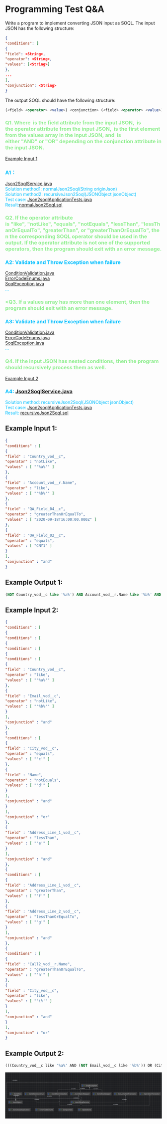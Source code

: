 # Programming Test Q&A

Write a program to implement converting JSON input as SOQL.
The input JSON has the following structure:

```json
{
"conditions": [
{
"field": <String>,
"operator": <String>,
"values": [<String>]
},
...
],
"conjunction": <String>
}
```
 The output SOQL should have the following structure:

```sql
(<field> <operator> <value>) <conjunction> (<field> <operator> <value>) <conjunction> ...
```

### <font color="lightgreen">Q1. Where <field> is the field attribute from the input JSON, <operator> is the operator attribute from the input JSON, <value> is the first element from the values array in the input JSON, and <conjunction> is either "AND" or "OR" depending on the conjunction attribute in the input JSON.</font>
[Example Input 1](#example1)

### <font color="#00bfff"> A1：
[Json2SoqlService.java](src%2Fmain%2Fjava%2Fcom%2Faaron%2Fjson2soql%2Fservices%2FJson2SoqlService.java) <br>
Solution method1: normalJson2Soql(String originJson) <br>
Solution method2: recursiveJson2Soql(JSONObject jsonObject) <br>
Test case: [Json2soqlApplicationTests.java](src%2Ftest%2Fjava%2Fcom%2Faaron%2Fjson2soql%2FJson2soqlApplicationTests.java)<br>
Result:[normalJson2Soql.sql](src%2Fmain%2Fresources%2FnormalJson2Soql.sql)<br></font>

### <font color="lightgreen">Q2. If the operator attribute is "like", "notLike", "equals", "notEquals", "lessThan", "lessThanOrEqualTo", "greaterThan", or "greaterThanOrEqualTo", then the corresponding SOQL operator should be used in the output. If the operator attribute is not one of the supported operators, then the program should exit with an error message.</font>
### <font color="#00bfff">A2: Validate and Throw Exception when failure
[ConditionValidation.java](src%2Fmain%2Fjava%2Fcom%2Faaron%2Fjson2soql%2Fvalidation%2FConditionValidation.java) <br>
[ErrorCodeEnums.java](src%2Fmain%2Fjava%2Fcom%2Faaron%2Fjson2soql%2Fenums%2FErrorCodeEnums.java)<br>
[SoqlException.java](src%2Fmain%2Fjava%2Fcom%2Faaron%2Fjson2soql%2Fexception%2FSoqlException.java)<br>
...</font>

### <font color="lightgreen"><Q3. If a values array has more than one element, then the program should exit with an error message.</font>
### <font color="#00bfff">A3: Validate and Throw Exception when failure
[ConditionValidation.java](src%2Fmain%2Fjava%2Fcom%2Faaron%2Fjson2soql%2Fvalidation%2FConditionValidation.java)<br>
[ErrorCodeEnums.java](src%2Fmain%2Fjava%2Fcom%2Faaron%2Fjson2soql%2Fenums%2FErrorCodeEnums.java)<br>
[SoqlException.java](src%2Fmain%2Fjava%2Fcom%2Faaron%2Fjson2soql%2Fexception%2FSoqlException.java)<br>
...</font>

### <font color="lightgreen">Q4. If the input JSON has nested conditions, then the program should recursively process them as well.
[Example Input 2](#example2)</font>
### <font color="#00bfff"> A4: [Json2SoqlService.java](src%2Fmain%2Fjava%2Fcom%2Faaron%2Fjson2soql%2Fservices%2FJson2SoqlService.java) 
Solution method: recursiveJson2Soql(JSONObject jsonObject)<br>
Test case: [Json2soqlApplicationTests.java](src%2Ftest%2Fjava%2Fcom%2Faaron%2Fjson2soql%2FJson2soqlApplicationTests.java)<br>
Result: [recursiveJson2Soql.sql](src%2Fmain%2Fresources%2FrecursiveJson2Soql.sql)</font>
## <a id="example1">Example Input 1:</a>
````json
{
"conditions" : [
{
"field" : "Country_vod__c",
"operator" : "notLike",
"values" : [ "'%a%'" ]
},
{
"field" : "Account_vod__r.Name",
"operator" : "like",
"values" : [ "'%b%'" ]
},
{
"field" : "QA_Field_04__c",
"operator" : "greaterThanOrEqualTo",
"values" : [ "2020-09-18T16:00:00.000Z" ]
},
{
"field" : "QA_Field_02__c",
"operator" : "equals",
"values" : [ "CNY1" ]
}
],
"conjunction" : "and"
}
````
## Example Output 1: 
````sql
(NOT Country_vod__c like '%a%') AND Account_vod__r.Name like '%b%' AND QA_Field_04__c >= 2020-09-18T16:00:00.000Z AND QA_Field_02__c = CNY1
````
## <a id="example2">Example Input 2:</a>
````json
{
"conditions" : [
{
"conditions" : [
{
"conditions" : [
{
"conditions" : [
{
"field" : "Country_vod__c",
"operator" : "like",
"values" : [ "'%a%'" ]
},
{
"field" : "Email_vod__c",
"operator" : "notLike",
"values" : [ "'%b%'" ]
}
],
"conjunction" : "and"
},
{
"conditions" : [
{
"field" : "City_vod__c",
"operator" : "equals",
"values" : [ "'c'" ]
},
{
"field" : "Name",
"operator" : "notEquals",
"values" : [ "'d'" ]
}
],
"conjunction" : "and"
}
],
"conjunction" : "or"
},
{
"field" : "Address_Line_1_vod__c",
"operator" : "lessThan",
"values" : [ "'e'" ]
}
],
"conjunction" : "and"
},
{
"conditions" : [
{
"field" : "Address_Line_1_vod__c",
"operator" : "greaterThan",
"values" : [ "'f'" ]
},
{
"field" : "Address_Line_2_vod__c",
"operator" : "lessThanOrEqualTo",
"values" : [ "'g'" ]
}
],
"conjunction" : "and"
},
{
"conditions" : [
{
"field" : "Call2_vod__r.Name",
"operator" : "greaterThanOrEqualTo",
"values" : [ "'h'" ]
},
{
"field" : "City_vod__c",
"operator" : "like",
"values" : [ "'i%'" ]
}
],
"conjunction" : "and"
}
],
"conjunction" : "or"
}
````
## Example Output 2:
```sql
(((Country_vod__c like '%a%' AND (NOT Email_vod__c like '%b%')) OR (City_vod__c = 'c' AND Name != 'd')) AND Address_Line_1_vod__c < 'e') OR (Address_Line_1_vod__c > 'f' AND Address_Line_2_vod__c <= 'g') OR (Call2_vod__r.Name >= 'h' AND City_vod__c like 'i%') 
```
![img.png](img.png)

